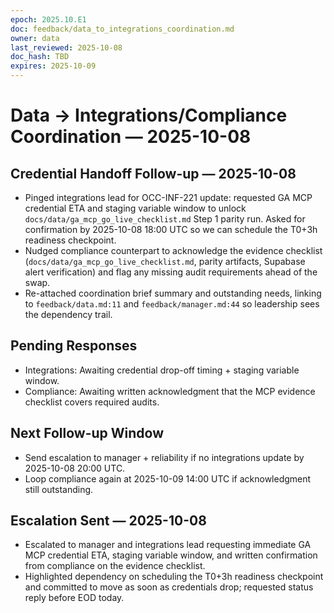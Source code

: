 ```yaml
---
epoch: 2025.10.E1
doc: feedback/data_to_integrations_coordination.md
owner: data
last_reviewed: 2025-10-08
doc_hash: TBD
expires: 2025-10-09
---
```

# Data → Integrations/Compliance Coordination — 2025-10-08

## Credential Handoff Follow-up — 2025-10-08
- Pinged integrations lead for OCC-INF-221 update: requested GA MCP credential ETA and staging variable window to unlock `docs/data/ga_mcp_go_live_checklist.md` Step 1 parity run. Asked for confirmation by 2025-10-08 18:00 UTC so we can schedule the T0+3h readiness checkpoint.
- Nudged compliance counterpart to acknowledge the evidence checklist (`docs/data/ga_mcp_go_live_checklist.md`, parity artifacts, Supabase alert verification) and flag any missing audit requirements ahead of the swap.
- Re-attached coordination brief summary and outstanding needs, linking to `feedback/data.md:11` and `feedback/manager.md:44` so leadership sees the dependency trail.

## Pending Responses
- Integrations: Awaiting credential drop-off timing + staging variable window.
- Compliance: Awaiting written acknowledgment that the MCP evidence checklist covers required audits.

## Next Follow-up Window
- Send escalation to manager + reliability if no integrations update by 2025-10-08 20:00 UTC.
- Loop compliance again at 2025-10-09 14:00 UTC if acknowledgment still outstanding.

## Escalation Sent — 2025-10-08
- Escalated to manager and integrations lead requesting immediate GA MCP credential ETA, staging variable window, and written confirmation from compliance on the evidence checklist.
- Highlighted dependency on scheduling the T0+3h readiness checkpoint and committed to move as soon as credentials drop; requested status reply before EOD today.
